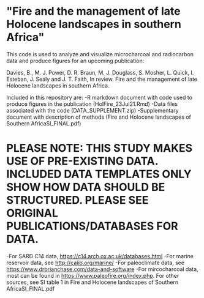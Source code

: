 # "Fire and the management of late Holocene landscapes in southern Africa"
This code is used to analyze and visualize microcharcoal and radiocarbon data and produce figures for an upcoming publication: 

Davies, B., M. J. Power, D. R. Braun, M. J. Douglass, S. Mosher, L. Quick, I. Esteban, J. Sealy and J. T. Faith, In review. Fire and the management of late Holocene landscapes in southern Africa. 

Included in this repository are:
-R markdown document with code used to produce figures in the publication (HolFire_23Jul21.Rmd)
-Data files associated with the code (DATA_SUPPLEMENT.zip)
-Supplementary document with description of methods (Fire and Holocene landscapes of Southern AfricaSI_FINAL.pdf)

# PLEASE NOTE: THIS STUDY MAKES USE OF PRE-EXISTING DATA. INCLUDED DATA TEMPLATES ONLY SHOW HOW DATA SHOULD BE STRUCTURED. PLEASE SEE ORIGINAL PUBLICATIONS/DATABASES FOR DATA.
-For SARD C14 data, https://c14.arch.ox.ac.uk/databases.html
-For marine reservoir data, see http://calib.org/marine/ 
-For paleoclimate data, see https://www.drbrianchase.com/data-and-software
-For mircocharcoal data, most can be found in https://www.paleofire.org/index.php. For other sources, see SI table 1 in Fire and Holocene landscapes of Southern AfricaSI_FINAL.pdf
